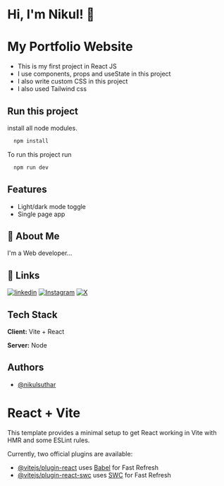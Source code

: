 # Hi, I'm Nikul! 👋
# My Portfolio Website
- This is my first project in React JS
- I use components, props and useState in this project
- I also write custom CSS in this project
- I also used Tailwind css

## Run this project

install all node modules.

```bash
  npm install
```
To run this project run 

```bash
  npm run dev
```


## Features

- Light/dark mode toggle
- Single page app

## 🚀 About Me
I'm a Web developer...

## 🔗 Links
[![linkedin](https://img.shields.io/badge/linkedin-0A66C2?style=for-the-badge&logo=linkedin&logoColor=white)](https://www.linkedin.com/in/nikulsuthar/)
[![Instagram](https://img.shields.io/badge/Instagram-E4405F?style=for-the-badge&logo=instagram&logoColor=white)](https://www.instagram.com/nikcodeorg)
[![X](https://img.shields.io/badge/twitter-1DA1F2?style=for-the-badge&logo=twitter&logoColor=white)](https://x.com/NikulSuthar27)

## Tech Stack

**Client:** Vite + React

**Server:** Node

## Authors

- [@nikulsuthar](https://github.com/Nikulsuthar2)

# React + Vite

This template provides a minimal setup to get React working in Vite with HMR and some ESLint rules.

Currently, two official plugins are available:

- [@vitejs/plugin-react](https://github.com/vitejs/vite-plugin-react/blob/main/packages/plugin-react/README.md) uses [Babel](https://babeljs.io/) for Fast Refresh
- [@vitejs/plugin-react-swc](https://github.com/vitejs/vite-plugin-react-swc) uses [SWC](https://swc.rs/) for Fast Refresh
